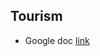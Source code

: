 ## Tourism 
- Google doc [link](https://docs.google.com/document/d/1IqNOx4KYJ57We2xdOqiewsbZxjaILS5TMvRMkrfqhrg/edit?usp=sharing)
